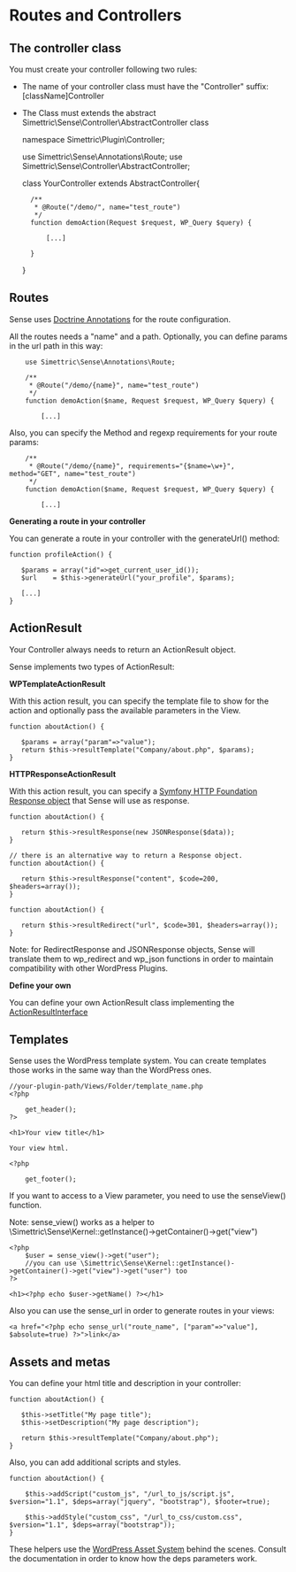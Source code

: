 # Routes and Controllers

## The controller class

You must create your controller following two rules:
* The name of your controller class must have the "Controller" suffix: [className]Controller
* The Class must extends the abstract Simettric\Sense\Controller\AbstractController class


    namespace Simettric\Plugin\Controller;
    
    use Simettric\Sense\Annotations\Route;
    use Simettric\Sense\Controller\AbstractController;  
    
    class YourController extends AbstractController{
    
        /**
         * @Route("/demo/", name="test_route")
         */
        function demoAction(Request $request, WP_Query $query) {
    
            [...]
    
        }
    
    }
    

## Routes

Sense uses [Doctrine Annotations]() for the route configuration.

All the routes needs a "name" and a path. Optionally, you can define params in the url path in this way:


        use Simettric\Sense\Annotations\Route;
        
        /**
         * @Route("/demo/{name}", name="test_route")
         */
        function demoAction($name, Request $request, WP_Query $query) {
    
            [...]

Also, you can specify the Method and regexp requirements for your route params:

        /**
         * @Route("/demo/{name}", requirements="{$name=\w+}", method="GET", name="test_route")
         */
        function demoAction($name, Request $request, WP_Query $query) {
    
            [...]
            

**Generating a route in your controller**

You can generate a route in your controller with the generateUrl() method:

    function profileAction() {
    
       $params = array("id"=>get_current_user_id());
       $url    = $this->generateUrl("your_profile", $params);
       
       [...]
    }
            
            
## ActionResult

Your Controller always needs to return an ActionResult object. 

Sense implements two types of ActionResult:

**WPTemplateActionResult**

With this action result, you can specify the template file to show for the action and optionally pass the available parameters in the View.

    function aboutAction() {
    
       $params = array("param"=>"value");
       return $this->resultTemplate("Company/about.php", $params);
    }

**HTTPResponseActionResult**

With this action result, you can specify a [Symfony HTTP Foundation Response object]() that Sense will use as response.
 
    function aboutAction() {
    
       return $this->resultResponse(new JSONResponse($data));
    }
     
    // there is an alternative way to return a Response object.
    function aboutAction() {
    
       return $this->resultResponse("content", $code=200, $headers=array());
    }
     
    function aboutAction() {
    
       return $this->resultRedirect("url", $code=301, $headers=array());
    }
    

Note: for RedirectResponse and JSONResponse objects, Sense will translate them to wp_redirect and wp_json functions in order to maintain compatibility with other WordPress Plugins.



**Define your own**

You can define your own ActionResult class implementing the [ActionResultInterface]()

## Templates

Sense uses the WordPress template system. 
You can create templates those works in the same way than the WordPress ones.

    //your-plugin-path/Views/Folder/template_name.php     
    <?php
    
        get_header();
    ?>
     
    <h1>Your view title</h1>
    
    Your view html.
     
    <?php
    
        get_footer();
        
If you want to access to a View parameter, you need to use the senseView() function.
 
Note: sense_view() works as a helper to \Simettric\Sense\Kernel::getInstance()->getContainer()->get("view")
  
    <?php
        $user = sense_view()->get("user");
        //you can use \Simettric\Sense\Kernel::getInstance()->getContainer()->get("view")->get("user") too
    ?>
     
    <h1><?php echo $user->getName() ?></h1>
    
Also you can use the sense_url in order to generate routes in your views:

    <a href="<?php echo sense_url("route_name", ["param"=>"value"], $absolute=true) ?>">link</a>
     


## Assets and metas

You can define your html title and description in your controller:

    function aboutAction() {
    
       $this->setTitle("My page title");
       $this->setDescription("My page description");
       
       return $this->resultTemplate("Company/about.php");
    }

Also, you can add additional scripts and styles.

    function aboutAction() {
    
        $this->addScript("custom_js", "/url_to_js/script.js", $version="1.1", $deps=array("jquery", "bootstrap"), $footer=true);
    
        $this->addStyle("custom_css", "/url_to_css/custom.css", $version="1.1", $deps=array("bootstrap"));
	}
	
These helpers use the [WordPress Asset System](https://developer.wordpress.org/themes/basics/including-css-javascript/) behind the scenes. Consult the documentation in order to know how the deps parameters work.